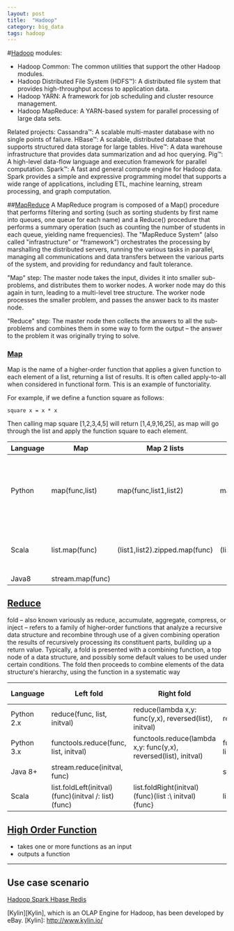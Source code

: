 ```yaml
---
layout: post
title:  "Hadoop"
category: big_data
tags: hadoop
---
```



#[Hadoop][hadoop_homepage] modules:
 * Hadoop Common: The common utilities that support the other Hadoop modules.
 * Hadoop Distributed File System (HDFS™): A distributed file system that provides high-throughput access to application data.
 * Hadoop YARN: A framework for job scheduling and cluster resource management.
 * Hadoop MapReduce: A YARN-based system for parallel processing of large data sets.

Related projects:
Cassandra™: A scalable multi-master database with no single points of failure.
HBase™: A scalable, distributed database that supports structured data storage for large tables.
Hive™: A data warehouse infrastructure that provides data summarization and ad hoc querying.
Pig™: A high-level data-flow language and execution framework for parallel computation.
Spark™: A fast and general compute engine for Hadoop data. Spark provides a simple and expressive programming model that supports a wide range of applications, including ETL, machine learning, stream processing, and graph computation.


##[MapReduce][MapReduce]
A MapReduce program is composed of a Map() procedure that performs filtering and sorting (such as sorting students by first name into queues, one queue for each name) and a Reduce() procedure that performs a summary operation (such as counting the number of students in each queue, yielding name frequencies). The "MapReduce System" (also called "infrastructure" or "framework") orchestrates the processing by marshalling the distributed servers, running the various tasks in parallel, managing all communications and data transfers between the various parts of the system, and providing for redundancy and fault tolerance.

"Map" step: The master node takes the input, divides it into smaller sub-problems, and distributes them to worker nodes. A worker node may do this again in turn, leading to a multi-level tree structure. The worker node processes the smaller problem, and passes the answer back to its master node.

"Reduce" step: The master node then collects the answers to all the sub-problems and combines them in some way to form the output – the answer to the problem it was originally trying to solve.


### [Map][Map_]
Map is the name of a higher-order function that applies a given function to each element of a list, returning a list of results. It is often called apply-to-all when considered in functional form. This is an example of functoriality.

For example, if we define a function square as follows:
```
square x = x * x
```
Then calling map square [1,2,3,4,5] will return [1,4,9,16,25], as map will go through the list and apply the function square to each element.

|Language|Map |Map 2 lists |Map n lists |Note|
|---|---|---|---|---|
|Python|map(func,list)|map(func,list1,list2)|map(func,list1,list2,...)|Returns a list in Python 2 and an iterator in Python 3.|
|Scala|list.map(func)|(list1,list2).zipped.map(func)|(list1,list2,list3).zipped.map(func)|note: more than 3 not possible.|
|Java8|stream.map(func)| | ||


## [Reduce][Reduce_]
fold – also known variously as reduce, accumulate, aggregate, compress, or inject – refers to a family of higher-order functions that analyze a recursive data structure and recombine through use of a given combining operation the results of recursively processing its constituent parts, building up a return value. Typically, a fold is presented with a combining function, a top node of a data structure, and possibly some default values to be used under certain conditions. The fold then proceeds to combine elements of the data structure's hierarchy, using the function in a systematic way

|Language|Left fold |Right fold| Left fold without initial value  | Right fold Right fold  |   
|---|---|---|---|---|
|Python 2.x |reduce(func, list, initval)	  |   reduce(lambda x,y: func(y,x), reversed(list), initval)|reduce(func, list)	  | reduce(lambda x,y: func(y,x), reversed(list)) |
|Python 3.x	 | functools.reduce(func, list, initval) | functools.reduce(lambda x,y: func(y,x), reversed(list), initval) | functools.reduce(func, list)|functools.reduce(lambda x,y: func(y,x), reversed(list))|
|Java 8+|stream.reduce(initval, func)   |   | stream.reduce(func)  | |
|Scala| list.foldLeft(initval)(func)(initval /: list)(func)|list.foldRight(initval)(func)(list :\ initval){func}|list.reduceLeft(func)|list.reduceRight(func)|






## [High Order Function][Higher-order_function]
 * takes one or more functions as an input
 * outputs a function


-----------------------------

## Use case scenario
[Hadoop Spark Hbase Redis ][hadoop_spark_hbase_redis] 

[hadoop_homepage]: http://hadoop.apache.org/
[MapReduce]: http://en.wikipedia.org/wiki/MapReduce
[Map_]: http://en.wikipedia.org/wiki/Map_(higher-order_function)
[Reduce_]: http://en.wikipedia.org/wiki/Reduce_(higher-order_function)
[Higher-order_function]: http://en.wikipedia.org/wiki/Higher-order_function
[hadoop_spark_hbase_redis]: http://datainsight.blog.51cto.com/8987355/1426538



[Kylin][Kylin], which is an OLAP Engine for Hadoop, has been developed by eBay.
[Kylin]: http://www.kylin.io/